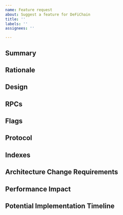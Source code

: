 ```yaml
---
name: Feature request
about: Suggest a feature for DeFiChain
title: ''
labels: ''
assignees: ''

---
```


<!-- 
- This issue tracker is only for technical issues related to the DeFi Blockchain.
- If the matter is security related, please disclose it privately via security@defichain.com
- Please use bullet points as much as possible.
-->

## Summary


## Rationale


## Design


## RPCs


## Flags


## Protocol


## Indexes


## Architecture Change Requirements


## Performance Impact


## Potential Implementation Timeline
